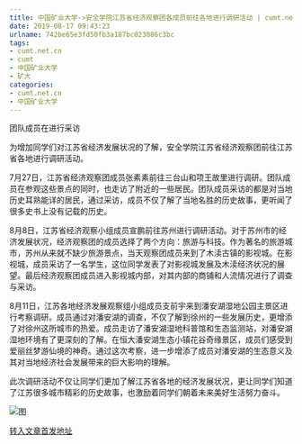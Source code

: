 ```yaml
---
title: 中国矿业大学->安全学院江苏省经济观察团各成员前往各地进行调研活动 | cumt.net.cn
date: 2019-08-17 09:43:23
urlname: 742be65e3fd50fb3a187bc023086c3bc
tags: 
- cumt.net.cn
- cumt
- 中国矿业大学
- 矿大
categories:
- cumt.net.cn
- 中国矿业大学
---
```



团队成员在进行采访

为增加同学们对江苏省经济发展状况的了解，安全学院江苏省经济观察团前往江苏省各地进行调研活动。

7月27日，江苏省经济观察团成员张素素前往三台山和项王故里进行调研。团队成员在参观这些景点的同时，也走访了附近的一些居民。团队成员采访的都是对当地历史耳熟能详的居民，通过采访，成员不仅了解了当地名胜的历史故事，更听闻了很多史书上没有记载的历史。

8月8日，江苏省经济观察小组成员宣鹏前往苏州进行调研活动。对于苏州市的经济发展状况，经济观察团的成员选择了两个方向：旅游与科技。作为著名的旅游城市，苏州从来就不缺少旅游景点，当天观察团成员来到了木渎古镇的影视城。在影视城，成员采访了一名学生，这位同学发表了对影视城发展及木渎经济状况的展望。最后经济观察团成员进入影视城内部，对其内部的商铺和人流情况进行了调查与采访。

8月11日，江苏各地经济发展观察组小组成员支前宇来到潘安湖湿地公园主景区进行考察调研。成员通过对潘安湖的调查，不仅了解到徐州的一些发展历史，更增添了对徐州这所城市的热爱。成员走访了潘安湖湿地科普馆和生态监测站，对潘安湖湿地环境有了更深刻的了解。在恒大潘安湖生态小镇花谷奇缘景区，成员们感受到爱丽丝梦游仙境的神奇。通过这次考察，进一步增添了成员对潘安湖的生态意义及其对当地经济社会发展带来的巨大影响的理解。

此次调研活动不仅让同学们更加了解江苏省各地的经济发展状况，更让同学们知道了江苏很多城市精彩的历史故事，也激励着同学们朝着未来美好生活努力奋斗。



![图](http://xwzx.cumt.edu.cn/_upload/article/images/90/fe/b6cc142c42a991de16b95e016bf6/5e33b1f2-54dd-42a0-8171-711ce2b2e6e9.jpg)

[转入文章首发地址](http://xwzx.cumt.edu.cn/2e/f4/c523a536308/page.htm)